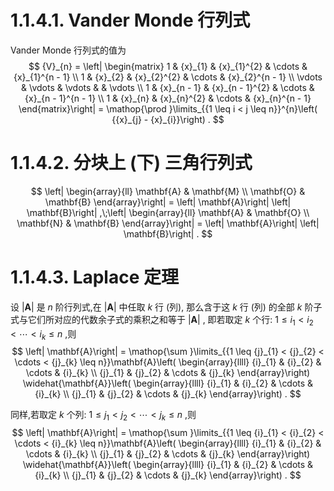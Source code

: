 
# 1.1.4.1. Vander Monde 行列式

Vander Monde 行列式的值为
$$
{V}_{n} = \left| \begin{matrix} 1 & {x}_{1} & {x}_{1}^{2} & \cdots & {x}_{1}^{n - 1} \\ 1 & {x}_{2} & {x}_{2}^{2} & \cdots & {x}_{2}^{n - 1} \\ \vdots & \vdots & \vdots & & \vdots \\ 1 & {x}_{n - 1} & {x}_{n - 1}^{2} & \cdots & {x}_{n - 1}^{n - 1} \\ 1 & {x}_{n} & {x}_{n}^{2} & \cdots & {x}_{n}^{n - 1} \end{matrix}\right| = \mathop{\prod }\limits_{{1 \leq i < j \leq n}}^{n}\left( {{x}_{j} - {x}_{i}}\right) .
$$

# 1.1.4.2. 分块上 (下) 三角行列式

$$
\left| \begin{array}{ll} \mathbf{A} & \mathbf{M} \\ \mathbf{O} & \mathbf{B} \end{array}\right| = \left| \mathbf{A}\right| \left| \mathbf{B}\right| ,\;\left| \begin{array}{ll} \mathbf{A} & \mathbf{O} \\ \mathbf{N} & \mathbf{B} \end{array}\right| = \left| \mathbf{A}\right| \left| \mathbf{B}\right| .
$$

# 1.1.4.3. Laplace 定理

设 $\left| \mathbf{A}\right|$ 是 $n$ 阶行列式,在 $\left| \mathbf{A}\right|$ 中任取 $k$ 行 (列), 那么含于这 $k$ 行 (列) 的全部 $k$ 阶子式与它们所对应的代数余子式的乘积之和等于 $\left| \mathbf{A}\right|$ , 即若取定 $k$ 个行: $1 \leq {i}_{1} < {i}_{2} < \cdots < {i}_{k} \leq n$ ,则
$$
\left| \mathbf{A}\right| = \mathop{\sum }\limits_{{1 \leq {j}_{1} < {j}_{2} < \cdots < {j}_{k} \leq n}}\mathbf{A}\left( \begin{array}{llll} {i}_{1} & {i}_{2} & \cdots & {i}_{k} \\ {j}_{1} & {j}_{2} & \cdots & {j}_{k} \end{array}\right) \widehat{\mathbf{A}}\left( \begin{array}{llll} {i}_{1} & {i}_{2} & \cdots & {i}_{k} \\ {j}_{1} & {j}_{2} & \cdots & {j}_{k} \end{array}\right) .
$$

同样,若取定 $k$ 个列: $1 \leq {j}_{1} < {j}_{2} < \cdots < {j}_{k} \leq n$ ,则
$$
\left| \mathbf{A}\right| = \mathop{\sum }\limits_{{1 \leq {i}_{1} < {i}_{2} < \cdots < {i}_{k} \leq n}}\mathbf{A}\left( \begin{array}{llll} {i}_{1} & {i}_{2} & \cdots & {i}_{k} \\ {j}_{1} & {j}_{2} & \cdots & {j}_{k} \end{array}\right) \widehat{\mathbf{A}}\left( \begin{array}{llll} {i}_{1} & {i}_{2} & \cdots & {i}_{k} \\ {j}_{1} & {j}_{2} & \cdots & {j}_{k} \end{array}\right) .
$$